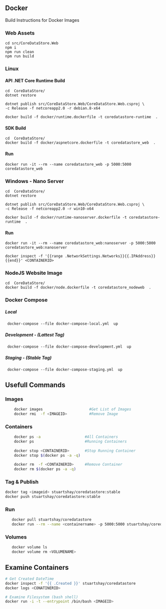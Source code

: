 ## Docker 

Build Instructions for Docker Images      

### Web Assets 

```
cd src/CoreDataStore.Web
npm i
npm run clean  
npm run build
```
### Linux

#### API .NET Core Runtime Build 

```
cd  CoreDataStore/
dotnet restore

dotnet publish src/CoreDataStore.Web/CoreDataStore.Web.csproj \
-c Release -f netcoreapp2.0 -r debian.8-x64

docker build -f docker/runtime.dockerfile -t coredatastore-runtime  .
```

#### SDK Build 
```
cd  CoreDataStore/
docker build -f docker/aspnetcore.dockerfile -t coredatastore_web  .
```

#### Run
```
docker run -it --rm --name coredatastore_web -p 5000:5000 coredatastore_web
```


### Windows - Nano Server 

```
cd  CoreDataStore/
dotnet restore

dotnet publish src/CoreDataStore.Web/CoreDataStore.Web.csproj \
-c Release -f netcoreapp2.0 -r win10-x64

docker build -f docker/runtime-nanoserver.dockerfile -t coredatastore-runtime  .
```

#### Run
```
docker run -it --rm --name coredatastore_web:nanoserver -p 5000:5000 coredatastore_web:nanoserver

docker inspect -f '{{range .NetworkSettings.Networks}}{{.IPAddress}}{{end}}' <CONTAINERID> 
```

### NodeJS Website Image

```
cd  CoreDataStore/
docker build -f docker/node.dockerfile -t coredatastore_nodeweb  .
```


### Docker Compose

##### Local 

```
 docker-compose --file docker-compose-local.yml  up
```

##### Development - (Lattest Tag)
```
 docker-compose --file docker-compose-development.yml  up
```

##### Staging - (Stable Tag)
```
 docker-compose --file docker-compose-staging.yml  up
```

## Usefull Commands 

### Images 

```bash 
    docker images                     #Get List of Images
    docker rmi  -f <IMAGEID>          #Remove Image 
```

### Containers 

```bash 
    docker ps -a                    #All Containers
    docker ps                       #Running Containers 
   
    docker stop <CONTAINERID>       #Stop Running Container
    docker stop $(docker ps -a -q)
   
    docker rm  -f <CONTAINERID>     #Remove Container
    docker rm $(docker ps -a -q)
```

### Tag & Publish

```bash 
docker tag <imageid> stuartshay/coredatastore:stable
docker push stuartshay/coredatastore:stable
```

### Run 

```bash 
   docker pull stuartshay/coredatastore
   docker run --rm --name <containername> -p 5000:5000 stuartshay/coredatastore
```

### Volumes 

```bash 
   docker volume ls
   docker volume rm <VOLUMENAME>
```

## Examine Containers

```bash 
# Get Created DateTime  
docker inspect -f '{{ .Created }}' stuartshay/coredatastore
docker logs <CONATINERID>
```

```bash 
# Examine Filesystem (bash shell)
docker run -i -t --entrypoint /bin/bash <IMAGEID>  
```

